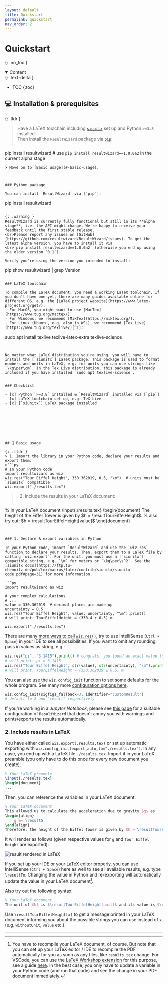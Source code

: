 ```yaml
---
layout: default
title: Quickstart
permalink: quickstart
nav_order: 2
---
```


# Quickstart
{: .no_toc }

<details open markdown="block">
  <summary>
    Content
  </summary>
  {: .text-delta }

- TOC
{:toc}

</details>



## 💻 Installation & prerequisites

{: .tldr }
> Have a LaTeX toolchain including [`siunitx`] set up and Python `>=3.8` installed.<br>Then install the `ResultWizard` package via [`pip`]:
> ```
pip install resultwizard    # use `pip install resultwizard==1.0.0a2` in the current alpha stage
```
> Move on to [Basic usage](#-basic-usage).



### Python package

You can install `ResultWizard` via [`pip`]:

```
pip install resultwizard
```

{: .warning }
ResultWizard is currently fully functional but still in its **alpha stage**, i.e. the API might change. We're happy to receive your feedback until the first stable release.
<br>Please report any issues on [GitHub](https://github.com/resultwizard/ResultWizard/issues). To get the latest alpha version, you have to install it via
<br>`pip install resultwizard==1.0.0a2` (otherwise you end up using the older version `0.1`).

Verify you're using the version you intended to install:

```
pip show resultwizard | grep Version
```

### LaTeX toolchain

To compile the LaTeX document, you need a working LaTeX toolchain. If you don't have one yet, there are many guides available online for different OS, e.g. the [LaTeX project website](https://www.latex-project.org/get/).
- For MacOS, you might want to use [MacTex](https://www.tug.org/mactex/).
- For Windows, we recommend [MikTex](https://miktex.org/).
- For Linux (Ubuntu, e.g. also in WSL), we recommend [Tex Live](https://www.tug.org/texlive/)[^1]:
```
sudo apt install texlive texlive-latex-extra texlive-science
```


No matter what LaTeX distribution you're using, you will have to install the [`siunitx`] LaTeX package. This package is used to format numbers and units in LaTeX, e.g. for units you can use strings like `\kg\per\cm`. In the Tex Live distribution, this package is already included if you have installed `sudo apt texlive-science`.


### Checklist

- [x] Python `>=3.8` installed & `ResultWizard` installed via [`pip`]
- [x] LaTeX toolchain set up, e.g. TeX Live
- [x] [`siunitx`] LaTeX package installed








## 🌟 Basic usage

{: .tldr }
> 1. Import the library in your Python code, declare your results and export them:
>```py
# In your Python code
import resultwizard as wiz
wiz.res("Tour Eiffel Height", 330.362019, 0.5, "\m")  # units must be `siunitx` compatible
wiz.export("./results.tex")
```
> 2. Include the results in your LaTeX document:
>```latex
% In your LaTeX document
\input{./results.tex}
\begin{document}
    The height of the Eiffel Tower is given by $h = \resultTourEiffelHeight$.
    % also try out: $h = \resultTourEiffelHeight[value]$
\end{document}
```


### 1. Declare & export variables in Python

In your Python code, import `ResultWizard` and use the `wiz.res` function to declare your results. Then, export them to a LaTeX file by calling `wiz.export`. For the unit, you must use a [`siunitx`] compatible string, e.g. `\m` for meters or `\kg\per\s^2`. See the [siunitx docs](https://ftp.tu-chemnitz.de/pub/tex/macros/latex/contrib/siunitx/siunitx-code.pdf#page=31) for more information.

```py
import resultwizard as wiz

# your complex calculations
# ...
value = 330.362019  # decimal places are made up
uncertainty = 0.5
wiz.res("Tour Eiffel Height", value, uncertainty, "\m").print()
# will print: TourEiffelHeight = (330.4 ± 0.5) m

wiz.export("./results.tex")
```
There are many [more ways to call `wiz.res()`](TODO), try to use IntelliSense (`Ctrl + Space`) in your IDE to see all possibilities. If you want to omit any rounding, pass in values as string, e.g.:
```py
wiz.res("pi", "3.1415").print() # congrats, you found an exact value for pi!
# will print: pi = 3.1415
wiz.res("Tour Eiffel Height", str(value), str(uncertainty), "\m").print()
# will print: TourEiffelHeight = (330.362019 ± 0.5) m
```

You can also use the `wiz.config_init` function to set some defaults for the whole program. See many more [configuration options here](config).
```py
wiz.config_init(sigfigs_fallback=3, identifier="customResult")
# default to 2 and "result" respectively
```

If you're working in a *Jupyter Notebook*, please see [this page](tips/jupyter) for a suitable configuration of `ResultWizard` that doesn't annoy you with warnings and prints/exports the results automatically.


### 2. Include results in LaTeX

You have either called `wiz.export(.results.tex)` or set up automatic exporting with `wiz.config_init(export_auto_to="./results.tex")`. In any case, you end up with a LaTeX file `./results.tex`. Import it in your LaTeX preamble (you only have to do this once for every new document you create):

```latex
% Your LaTeX preamble
\input{./results.tex}
\begin{document}
...
```

Then, you can reference the variables in your LaTeX document:

```latex
% Your LaTeX document
This allowed us to calculate the acceleration due to gravity $g$ as
\begin{align}
    g &= \resultG
\end{align}
Therefore, the height of the Eiffel Tower is given by $h = \resultTourEiffelHeight$.
```

It will render as follows (given respective values for `g` and `Tour Eiffel Height` are exported):

![result rendered in LaTeX](https://github.com/resultwizard/ResultWizard/assets/37160523/d2b5fcce-fa99-4b6f-b32a-26125e5c6d9b)

If you set up your IDE or your LaTeX editor properly, you can use IntelliSense (`Ctrl + Space`) here as well to see all available results, e.g. type `\resultTo`. Changing the value in Python and re-exporting will automatically update the value in your LaTeX document[^2].

Also try out the following syntax:

```latex
% Your LaTeX document
The unit of $h$ is $\resultTourEiffelHeight[unit]$ and its value is $\resultTourEiffelHeight[value]$.
```

Use `\resultTourEiffelHeight[x]` to get a message printed in your LaTeX document informing you about the possible strings you can use instead of `x` (e.g. `withoutUnit`, `value` etc.).

---

[^1]: For differences between texlive packages, see [this post](https://tex.stackexchange.com/a/504566/). For Ubuntu users, there's also an installation guide available [here](https://wiki.ubuntuusers.de/TeX_Live/#Installation). If you're interested to see how Tex Live can be configured in VSCode inside WSL, see [this post](https://github.com/Splines/vscode-latex-wsl-setup).
[^2]: You have to recompile your LaTeX document, of course. But note that you can set up your LaTeX editor / IDE to recompile the PDF automatically for you as soon as any files, like `results.tex` change. For VSCode, you can use the [LaTeX Workshop extension](https://marketplace.visualstudio.com/items?itemName=James-Yu.latex-workshop) for this purpose, see a guide [here](https://github.com/Splines/vscode-latex-wsl-setup). In the best case, you only have to update a variable in your Python code (and run that code) and see the change in your PDF document immediately.

[`siunitx`]: https://ctan.org/pkg/siunitx
[`pip`]: https://pypi.org/project/resultwizard
